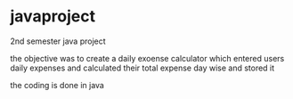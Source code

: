 # javaproject
2nd semester java project

the objective was to create a daily exoense calculator which entered users daily expenses and calculated their total expense day wise and stored it 

the coding is done in java

